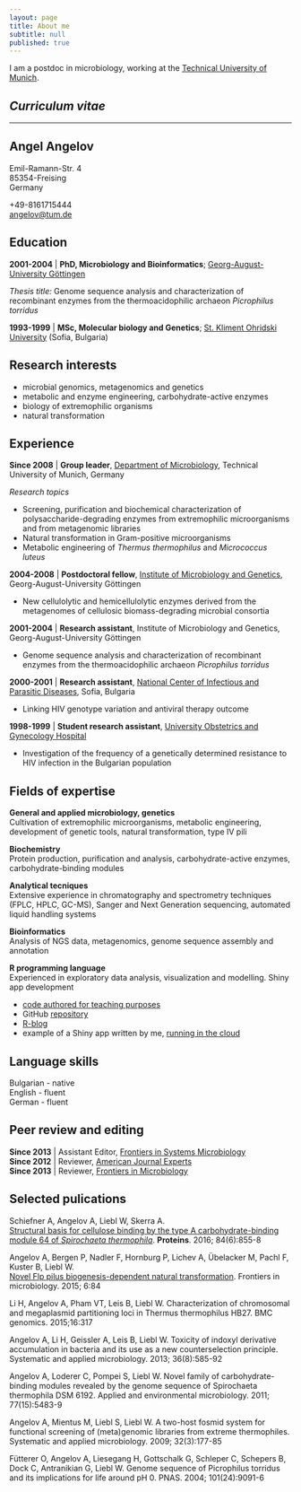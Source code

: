 ```yaml
---
layout: page
title: About me
subtitle: null
published: true
---
```



I am a postdoc in microbiology, working at the [Technical University of Munich](https://www.tum.de/).   


## *Curriculum vitae*

***
## Angel Angelov
Emil-Ramann-Str. 4  
85354-Freising   
Germany  
  
+49-8161715444  
angelov@tum.de



Education
----------------

**2001-2004** \| **PhD, Microbiology and Bioinformatics**; [Georg-August-University Göttingen](https://www.uni-goettingen.de/)

*Thesis title:* Genome sequence analysis and characterization of recombinant enzymes from the 
thermoacidophilic archaeon *Picrophilus torridus*

**1993-1999** \| **MSc, Molecular biology and Genetics**; [St. Kliment Ohridski University](https://www.uni-sofia.bg/eng) (Sofia, Bulgaria)


Research interests
--------------------------
  * microbial genomics, metagenomics and genetics 
  * metabolic and enzyme engineering, carbohydrate-active enzymes
  * biology of extremophilic organisms
  * natural transformation

Experience
-------------

**Since 2008** \| **Group leader**, [Department of Microbiology](http://mibio.wzw.tum.de/index.php?id=4), Technical University of Munich, Germany

*Research topics*
* Screening, purification and biochemical characterization of polysaccharide-degrading enzymes from extremophilic microorganisms and from metagenomic libraries
* Natural transformation in Gram-positive microorganisms
* Metabolic engineering of *Thermus thermophilus* and *Micrococcus luteus*

**2004-2008** \| **Postdoctoral fellow**, [Institute of Microbiology and Genetics](https://www.uni-goettingen.de/en/11845.html), Georg-August-University Göttingen

* New cellulolytic and hemicellulolytic enzymes derived from the metagenomes of cellulosic biomass-degrading microbial consortia

**2001-2004** \| **Research assistant**,  Institute of Microbiology and Genetics, Georg-August-University Göttingen

* Genome sequence analysis and characterization of recombinant enzymes from the thermoacidophilic archaeon *Picrophilus torridus*

**2000-2001** \| **Research assistant**, [National Center of Infectious and Parasitic Diseases](http://www.ncipd.org), Sofia, Bulgaria

* Linking HIV genotype variation and antiviral therapy outcome

**1998-1999** \| **Student research assistant**, [University Obstetrics and Gynecology Hospital](http://maichindom.com/en/)

* Investigation of the frequency of a genetically determined resistance to HIV infection in the Bulgarian population

Fields of expertise
--------------------
**General and applied microbiology, genetics**  
Cultivation of extremophilic microorganisms, metabolic engineering, development of genetic tools, natural transformation, type IV pili

**Biochemistry**  
Protein production, purification and analysis, carbohydrate-active enzymes, carbohydrate-binding modules

**Analytical tecniques**  
Extensive experience in chromatography and spectrometry techniques (FPLC, HPLC, GC-MS), Sanger and Next Generation sequencing, automated liquid handling systems

**Bioinformatics**  
Analysis of NGS data, metagenomics, genome sequence assembly and annotation 

**R programming language**  
Experienced in exploratory data analysis, visualization and modelling. Shiny app development
* [code authored for teaching purposes](https://rpubs.com/angelov)
* GitHub [repository](https://github.com/angelovangel)
* [R-blog](https://angelovangel.github.io/)
* example of a Shiny app written by me, [running in the cloud](http://18.194.121.255/shiny/rstudio/fitgrowth/)


Language skills
----------------
Bulgarian - native  
English - fluent  
German - fluent  


Peer review and editing
----------------------
**Since 2013** \| Assistant Editor, [Frontiers in Systems Microbiology]()   
**Since 2012** \| Reviewer, [American Journal Experts]()   
**Since 2013** \| Reviewer, [Frontiers in Microbiology]()   



Selected pulications
-----------------
Schiefner A, Angelov A, Liebl W, Skerra A.    
[Structural basis for cellulose binding by the type A carbohydrate-binding module 64 of *Spirochaeta thermophila*](). **Proteins**. 2016; 84(6):855-8

Angelov A, Bergen P, Nadler F, Hornburg P, Lichev A, Übelacker M, Pachl F, Kuster
B, Liebl W.   
[Novel Flp pilus biogenesis-dependent natural transformation](). Frontiers in microbiology. 2015; 6:84

Li H, Angelov A, Pham VT, Leis B, Liebl W. 
Characterization of chromosomal and megaplasmid partitioning loci in Thermus thermophilus HB27. BMC genomics. 2015;16:317

Angelov A, Li H, Geissler A, Leis B, Liebl W. 
Toxicity of indoxyl derivative accumulation in bacteria and its use as a new counterselection principle. Systematic and applied microbiology. 2013; 36(8):585-92

Angelov A, Loderer C, Pompei S, Liebl W. 
Novel family of carbohydrate-binding modules revealed by the genome sequence of Spirochaeta thermophila DSM 6192. Applied and environmental microbiology. 2011; 77(15):5483-9

Angelov A, Mientus M, Liebl S, Liebl W. 
A two-host fosmid system for functional screening of (meta)genomic libraries from extreme thermophiles. Systematic and applied microbiology. 2009; 32(3):177-85

Fütterer O, Angelov A, Liesegang H, Gottschalk G, Schleper C, Schepers B, Dock C, Antranikian G, Liebl W. 
Genome sequence of Picrophilus torridus and its implications for life around pH 0. PNAS. 2004; 101(24):9091-6
